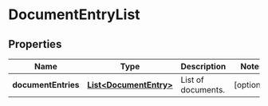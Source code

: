 
# DocumentEntryList

## Properties
Name | Type | Description | Notes
------------ | ------------- | ------------- | -------------
**documentEntries** | [**List&lt;DocumentEntry&gt;**](DocumentEntry.md) | List of documents. |  [optional]



